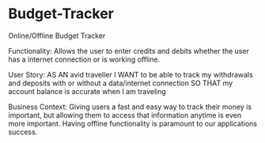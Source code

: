 # Budget-Tracker
Online/Offline Budget Tracker

Functionality:
Allows the user to enter credits and debits whether the user has a internet connection or is working offline.

User Story:
AS AN avid traveller
I WANT to be able to track my withdrawals and deposits with or without a data/internet connection
SO THAT my account balance is accurate when I am traveling

Business Context:
Giving users a fast and easy way to track their money is important, but allowing them to access that information anytime is even more important. Having offline functionality is paramount to our applications success.